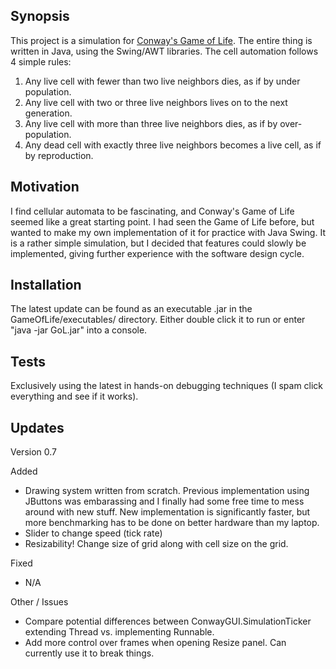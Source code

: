 ## Synopsis

This project is a simulation for [Conway's Game of Life](https://en.wikipedia.org/wiki/Conway%27s_Game_of_Life). The entire thing is written in Java, using the Swing/AWT libraries. The cell automation follows 4 simple rules:
1. Any live cell with fewer than two live neighbors dies, as if by under population.
2. Any live cell with two or three live neighbors lives on to the next generation.
3. Any live cell with more than three live neighbors dies, as if by over-population.
4. Any dead cell with exactly three live neighbors becomes a live cell, as if by reproduction.

## Motivation

I find cellular automata to be fascinating, and Conway's Game of Life seemed like a great starting point. I had seen the Game of Life before, but wanted to make my own implementation of it for practice with Java Swing. It is a rather simple simulation, but I decided that features could slowly be implemented, giving further experience with the software design cycle.

## Installation

The latest update can be found as an executable .jar in the GameOfLife/executables/ directory. Either double click it to run or enter "java -jar GoL.jar" into a console.

## Tests

Exclusively using the latest in hands-on debugging techniques (I spam click everything and see if it works).

## Updates

Version 0.7

Added
- Drawing system written from scratch. Previous implementation using JButtons was embarassing and I finally had some free time to mess around with new stuff. New implementation is significantly faster, but more benchmarking has to be done on better hardware than my laptop.
- Slider to change speed (tick rate)
- Resizability! Change size of grid along with cell size on the grid.

Fixed
- N/A

Other / Issues
- Compare potential differences between ConwayGUI.SimulationTicker extending Thread vs. implementing Runnable.
- Add more control over frames when opening Resize panel. Can currently use it to break things.
